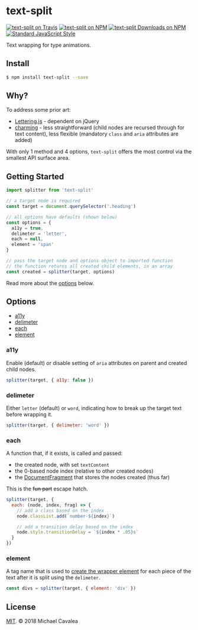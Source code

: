 # text-split

[![text-split on Travis](https://img.shields.io/travis/callmecavs/text-split.svg?style=flat-square)](https://travis-ci.org/callmecavs/text-split) [![text-split on NPM](https://img.shields.io/npm/v/text-split.svg?style=flat-square)](https://www.npmjs.com/package/text-split) [![text-split Downloads on NPM](https://img.shields.io/npm/dm/text-split.svg?style=flat-square)](https://www.npmjs.com/package/text-split) [![Standard JavaScript Style](https://img.shields.io/badge/code_style-standard-brightgreen.svg?style=flat-square)](http://standardjs.com/)

Text wrapping for type animations.

## Install

```sh
$ npm install text-split --save
```

## Why?

To address some prior art:

* [Lettering.js](https://github.com/davatron5000/Lettering.js) - dependent on jQuery
* [charming](https://github.com/yuanqing/charming) - less straightforward (child nodes are recursed through for text content), less flexible (mandatory `class` and `aria` attributes are added)

With only 1 method and 4 options, `text-split` offers the most control via the smallest API surface area.

## Getting Started

```javascript
import splitter from 'text-split'

// a target node is required
const target = document.querySelector('.heading')

// all options have defaults (shown below)
const options = {
  a11y = true,
  delimeter = 'letter',
  each = null,
  element = 'span'
}

// pass the target node and options object to imported function
// the function returns all created child elements, in an array
const created = splitter(target, options)
```

Read more about the [options](#options) below.

## Options

* [a11y](#a11y)
* [delimeter](#delimeter)
* [each](#each)
* [element](#element)

### a11y

Enable (default) or disable setting of `aria` attributes on parent and created child nodes.

```javascript
splitter(target, { a11y: false })
```

### delimeter

Either `letter` (default) or `word`, indicating how to break up the target text before wrapping it.

```javascript
splitter(target, { delimeter: 'word' })
```

### each

A function that, if it exists, is called and passed:

* the created node, with set `textContent`
* the 0-based node index (relative to other created nodes)
* the [DocumentFragment](https://developer.mozilla.org/en-US/docs/Web/API/DocumentFragment) that stores the nodes created (thus far)

This is the ~~fun part~~ escape hatch.

```javascript
splitter(target, {
  each: (node, index, frag) => {
    // add a class based on the index
    node.classList.add(`number-${index}`)

    // add a transition delay based on the index
    node.style.transitionDelay = `${index * .05}s`
  }
})
```

### element

A tag name that is used to [create the wrapper element](https://developer.mozilla.org/en-US/docs/Web/API/Document/createElement) for each piece of the text after it is split using the `delimeter`.

```javascript
const divs = splitter(target, { element: 'div' })
```

## License

[MIT](https://opensource.org/licenses/MIT). © 2018 Michael Cavalea
